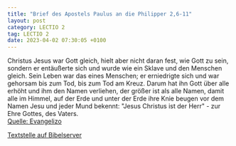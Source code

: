 ```yaml
---
title: "Brief des Apostels Paulus an die Philipper 2,6-11"
layout: post
category: LECTIO 2
tag: LECTIO 2
date: 2023-04-02 07:30:05 +0100
---
```

Christus Jesus war Gott gleich, hielt aber nicht daran fest, wie Gott zu sein,
sondern er entäußerte sich und wurde wie ein Sklave und den Menschen gleich. Sein Leben war das eines Menschen;
er erniedrigte sich und war gehorsam bis zum Tod, bis zum Tod am Kreuz.
Darum hat ihn Gott über alle erhöht und ihm den Namen verliehen, der größer ist als alle Namen,
damit alle im Himmel, auf der Erde und unter der Erde ihre Knie beugen vor dem Namen Jesu
und jeder Mund bekennt: "Jesus Christus ist der Herr" - zur Ehre Gottes, des Vaters.<!--more--><br>
[Quelle: Evangelizo](https://evangeliumtagfuertag.org/DE/gospel)

[Textstelle auf Bibelserver](https://www.bibleserver.com/EU/Philipper2,6-11)
